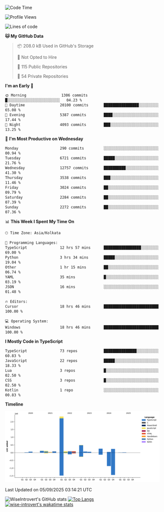<!--START_SECTION:waka-->
![Code Time](http://img.shields.io/badge/Code%20Time-2%2C486%20hrs%2033%20mins-blue)

![Profile Views](http://img.shields.io/badge/Profile%20Views-7-blue)

![Lines of code](https://img.shields.io/badge/From%20Hello%20World%20I%27ve%20Written-4.1%20million%20lines%20of%20code-blue)

**🐱 My GitHub Data** 

> 📦 208.0 kB Used in GitHub's Storage 
 > 
> 🚫 Not Opted to Hire
 > 
> 📜 115 Public Repositories 
 > 
> 🔑 54 Private Repositories 
 > 
**I'm an Early 🐤** 

```text
🌞 Morning                1306 commits        █░░░░░░░░░░░░░░░░░░░░░░░░   04.23 % 
🌆 Daytime                20100 commits       ████████████████░░░░░░░░░   65.08 % 
🌃 Evening                5387 commits        ████░░░░░░░░░░░░░░░░░░░░░   17.44 % 
🌙 Night                  4093 commits        ███░░░░░░░░░░░░░░░░░░░░░░   13.25 % 
```
📅 **I'm Most Productive on Wednesday** 

```text
Monday                   290 commits         ░░░░░░░░░░░░░░░░░░░░░░░░░   00.94 % 
Tuesday                  6721 commits        █████░░░░░░░░░░░░░░░░░░░░   21.76 % 
Wednesday                12757 commits       ██████████░░░░░░░░░░░░░░░   41.30 % 
Thursday                 3538 commits        ███░░░░░░░░░░░░░░░░░░░░░░   11.46 % 
Friday                   3024 commits        ██░░░░░░░░░░░░░░░░░░░░░░░   09.79 % 
Saturday                 2284 commits        ██░░░░░░░░░░░░░░░░░░░░░░░   07.39 % 
Sunday                   2272 commits        ██░░░░░░░░░░░░░░░░░░░░░░░   07.36 % 
```


📊 **This Week I Spent My Time On** 

```text
🕑︎ Time Zone: Asia/Kolkata

💬 Programming Languages: 
TypeScript               12 hrs 57 mins      █████████████████░░░░░░░░   69.00 % 
Python                   3 hrs 34 mins       █████░░░░░░░░░░░░░░░░░░░░   19.04 % 
Other                    1 hr 15 mins        ██░░░░░░░░░░░░░░░░░░░░░░░   06.74 % 
YAML                     35 mins             █░░░░░░░░░░░░░░░░░░░░░░░░   03.19 % 
JSON                     16 mins             ░░░░░░░░░░░░░░░░░░░░░░░░░   01.48 % 

🔥 Editors: 
Cursor                   18 hrs 46 mins      █████████████████████████   100.00 % 

💻 Operating System: 
Windows                  18 hrs 46 mins      █████████████████████████   100.00 % 
```

**I Mostly Code in TypeScript** 

```text
TypeScript               73 repos            ███████████████░░░░░░░░░░   60.83 % 
JavaScript               22 repos            █████░░░░░░░░░░░░░░░░░░░░   18.33 % 
Lua                      3 repos             █░░░░░░░░░░░░░░░░░░░░░░░░   02.50 % 
CSS                      3 repos             █░░░░░░░░░░░░░░░░░░░░░░░░   02.50 % 
Kotlin                   1 repo              ░░░░░░░░░░░░░░░░░░░░░░░░░   00.83 % 
```



**Timeline**

![Lines of Code chart](https://raw.githubusercontent.com/wise-introvert/wise-introvert/master/assets/bar_graph.png)


 Last Updated on 05/09/2025 03:14:21 UTC
<!--END_SECTION:waka-->

![WiseIntrovert's GitHub stats](https://github-readme-stats.vercel.app/api?username=wise-introvert&count_private=true&show_icons=true)
[![Top Langs](https://github-readme-stats.vercel.app/api/top-langs/?username=wise-introvert&langs_count=10)](https://github.com/anuraghazra/github-readme-stats)
[![wise-introvert's wakatime stats](https://github-readme-stats.vercel.app/api/wakatime?username=wiseintrovert)](https://github.com/anuraghazra/github-readme-stats)
